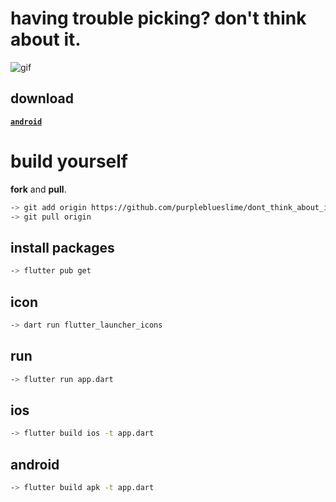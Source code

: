 # having trouble picking? don't think about it. 

![gif](https://files.catbox.moe/lgnhny.gif)

## download
[**`android`**](https://github.com/purpleblueslime/dont_think_about_it/releases/download/1.0.0%2B1/app-release.apk)

# build yourself 
**fork** and **pull**.
```sh
-> git add origin https://github.com/purpleblueslime/dont_think_about_it.git 
-> git pull origin
```

## install packages
```sh
-> flutter pub get
```

## icon
```sh
-> dart run flutter_launcher_icons
```

## run
```sh
-> flutter run app.dart
```

## ios
```sh
-> flutter build ios -t app.dart
```

## android
```sh
-> flutter build apk -t app.dart
```
